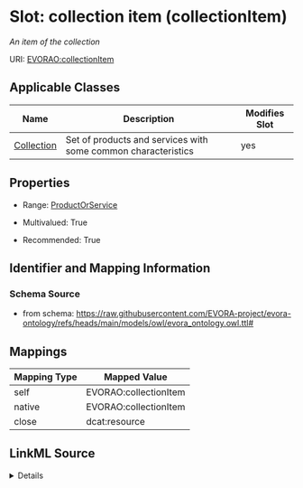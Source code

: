 

# Slot: collection item (collectionItem)


_An item of the collection_





URI: [EVORAO:collectionItem](https://raw.githubusercontent.com/EVORA-project/evora-ontology/refs/heads/main/models/owl/evora_ontology.owl.ttl#collectionItem)



<!-- no inheritance hierarchy -->





## Applicable Classes

| Name | Description | Modifies Slot |
| --- | --- | --- |
| [Collection](Collection.md) | Set of products and services with some common characteristics |  yes  |







## Properties

* Range: [ProductOrService](ProductOrService.md)

* Multivalued: True

* Recommended: True





## Identifier and Mapping Information







### Schema Source


* from schema: https://raw.githubusercontent.com/EVORA-project/evora-ontology/refs/heads/main/models/owl/evora_ontology.owl.ttl#




## Mappings

| Mapping Type | Mapped Value |
| ---  | ---  |
| self | EVORAO:collectionItem |
| native | EVORAO:collectionItem |
| close | dcat:resource |




## LinkML Source

<details>
```yaml
name: collectionItem
description: An item of the collection
title: collection item
from_schema: https://raw.githubusercontent.com/EVORA-project/evora-ontology/refs/heads/main/models/owl/evora_ontology.owl.ttl#
close_mappings:
- dcat:resource
rank: 1000
alias: collectionItem
domain_of:
- Collection
range: ProductOrService
required: false
recommended: true
multivalued: true

```
</details>